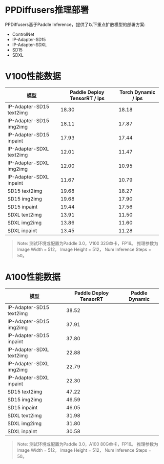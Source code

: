 # PPDiffusers推理部署

PPDiffusers基于Paddle Inference，提供了以下重点扩散模型的部署方案:
- ControlNet
- IP-Adapter-SD15
- IP-Adapter-SDXL
- SD15
- SDXL


# V100性能数据
|模型|Paddle Deploy TensorRT / ips|Torch Dynamic / ips|
|-|-|-|
|IP-Adapter-SD15 text2img|18.30|18.18|
|IP-Adapter-SD15 img2img|18.11|17.87|
|IP-Adapter-SD15 inpaint|17.93|17.44|
|IP-Adapter-SDXL text2img|12.01|11.47|
|IP-Adapter-SDXL img2img|12.00|10.95|
|IP-Adapter-SDXL inpaint|11.67|10.79|
|SD15 text2img|19.68|18.27|
|SD15 img2img|19.68|17.90|
|SD15 inpaint|19.44|17.56|
|SDXL text2img|13.91|11.50|
|SDXL img2img|13.86|11.60|
|SDXL inpaint|13.45|11.28|

<!-- |SD15 text2img|11.87|6.68|6.32|
|SD15 img2img|14.47|8.09|7.63|
|SD15 inpaint|14.30|6.42|6.06| -->

> Note: 
> 测试环境或配置为Paddle 3.0，V100 32G单卡，FP16。
推理参数为Image Width = 512， Image Height = 512， Num Inference Steps = 50。

# A100性能数据
|模型|Paddle Deploy TensorRT|Paddle Dynamic|
|-|-|-|
|IP-Adapter-SD15 text2img|38.52||
|IP-Adapter-SD15 img2img|37.91||
|IP-Adapter-SD15 inpaint|37.80||
|IP-Adapter-SDXL text2img|22.88||
|IP-Adapter-SDXL img2img|22.79||
|IP-Adapter-SDXL inpaint|22.30||
|SD15 text2img|47.22||
|SD15 img2img|46.59||
|SD15 inpaint|46.05||
|SDXL text2img|31.98||
|SDXL img2img|31.80||
|SDXL inpaint|30.58||

<!-- |SD15 text2img|26.37|10.49||
|SD15 img2img|30.81|12.70||
|SD15 inpaint|30.55|9.67|| -->

> Note: 测试环境或配置为Paddle 3.0，A100 80G单卡，FP16。
推理参数为Image Width = 512， Image Height = 512， Num Inference Steps = 50。

<!-- |SDXL text2img||||
|SDXL img2img||||
|SDXL inpaint|||| -->

<!-- |-|-|-|-|
|ControlNet text2img|3.360597|||
|ControlNet img2img|3.360597|||
|ControlNet inpaint|3.360597||| -->